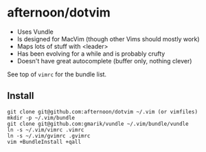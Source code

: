 afternoon/dotvim
================

- Uses Vundle
- Is designed for MacVim (though other Vims should mostly work)
- Maps lots of stuff with &lt;leader&gt;
- Has been evolving for a while and is probably crufty
- Doesn't have great autocomplete (buffer only, nothing clever)

See top of `vimrc` for the bundle list.

Install
-------

    git clone git@github.com:afternoon/dotvim ~/.vim (or vimfiles)
    mkdir -p ~/.vim/bundle
    git clone git@github.com:gmarik/vundle ~/.vim/bundle/vundle
    ln -s ~/.vim/vimrc .vimrc
    ln -s ~/.vim/gvimrc .gvimrc
    vim +BundleInstall +qall
